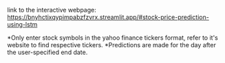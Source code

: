 link to the interactive webpage: https://bnyhctixqypimpabzfzvrx.streamlit.app/#stock-price-prediction-using-lstm

*Only enter stock symbols in the yahoo finance tickers format, refer to it's website to find respective tickers.
*Predictions are made for the day after the user-specified end date.
